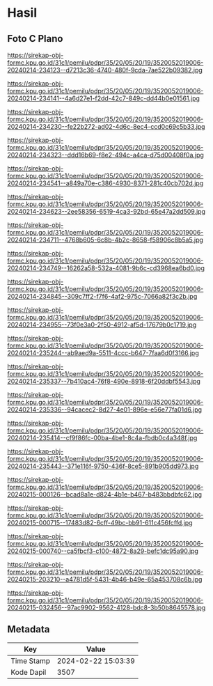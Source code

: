 # Hasil

## Foto C Plano

https://sirekap-obj-formc.kpu.go.id/31c1/pemilu/pdpr/35/20/05/20/19/3520052019006-20240214-234123--d7213c36-4740-480f-9cda-7ae522b09382.jpg

https://sirekap-obj-formc.kpu.go.id/31c1/pemilu/pdpr/35/20/05/20/19/3520052019006-20240214-234141--4a6d27e1-f2dd-42c7-849c-dd44b0e01561.jpg

https://sirekap-obj-formc.kpu.go.id/31c1/pemilu/pdpr/35/20/05/20/19/3520052019006-20240214-234230--fe22b272-ad02-4d6c-8ec4-ccd0c69c5b33.jpg

https://sirekap-obj-formc.kpu.go.id/31c1/pemilu/pdpr/35/20/05/20/19/3520052019006-20240214-234323--ddd16b69-f8e2-494c-a4ca-d75d00408f0a.jpg

https://sirekap-obj-formc.kpu.go.id/31c1/pemilu/pdpr/35/20/05/20/19/3520052019006-20240214-234541--a849a70e-c386-4930-8371-281c40cb702d.jpg

https://sirekap-obj-formc.kpu.go.id/31c1/pemilu/pdpr/35/20/05/20/19/3520052019006-20240214-234623--2ee58356-6519-4ca3-92bd-65e47a2dd509.jpg

https://sirekap-obj-formc.kpu.go.id/31c1/pemilu/pdpr/35/20/05/20/19/3520052019006-20240214-234711--4768b605-6c8b-4b2c-8658-f58906c8b5a5.jpg

https://sirekap-obj-formc.kpu.go.id/31c1/pemilu/pdpr/35/20/05/20/19/3520052019006-20240214-234749--16262a58-532a-4081-9b6c-cd3968ea6bd0.jpg

https://sirekap-obj-formc.kpu.go.id/31c1/pemilu/pdpr/35/20/05/20/19/3520052019006-20240214-234845--309c7ff2-f7f6-4af2-975c-7066a82f3c2b.jpg

https://sirekap-obj-formc.kpu.go.id/31c1/pemilu/pdpr/35/20/05/20/19/3520052019006-20240214-234955--73f0e3a0-2f50-4912-af5d-17679b0c1719.jpg

https://sirekap-obj-formc.kpu.go.id/31c1/pemilu/pdpr/35/20/05/20/19/3520052019006-20240214-235244--ab9aed9a-5511-4ccc-b647-7faa6d0f3166.jpg

https://sirekap-obj-formc.kpu.go.id/31c1/pemilu/pdpr/35/20/05/20/19/3520052019006-20240214-235337--7b410ac4-76f8-490e-8918-6f20ddbf5543.jpg

https://sirekap-obj-formc.kpu.go.id/31c1/pemilu/pdpr/35/20/05/20/19/3520052019006-20240214-235336--94cacec2-8d27-4e01-896e-e56e77fa01d6.jpg

https://sirekap-obj-formc.kpu.go.id/31c1/pemilu/pdpr/35/20/05/20/19/3520052019006-20240214-235414--cf9f86fc-00ba-4be1-8c4a-fbdb0c4a348f.jpg

https://sirekap-obj-formc.kpu.go.id/31c1/pemilu/pdpr/35/20/05/20/19/3520052019006-20240214-235443--371e116f-9750-436f-8ce5-891b905dd973.jpg

https://sirekap-obj-formc.kpu.go.id/31c1/pemilu/pdpr/35/20/05/20/19/3520052019006-20240215-000126--bcad8a1e-d824-4b1e-b467-b483bbdbfc62.jpg

https://sirekap-obj-formc.kpu.go.id/31c1/pemilu/pdpr/35/20/05/20/19/3520052019006-20240215-000715--17483d82-6cff-49bc-bb91-611c456fcffd.jpg

https://sirekap-obj-formc.kpu.go.id/31c1/pemilu/pdpr/35/20/05/20/19/3520052019006-20240215-000740--ca5fbcf3-c100-4872-8a29-befc1dc95a90.jpg

https://sirekap-obj-formc.kpu.go.id/31c1/pemilu/pdpr/35/20/05/20/19/3520052019006-20240215-203210--a4781d5f-5431-4b46-b49e-65a453708c6b.jpg

https://sirekap-obj-formc.kpu.go.id/31c1/pemilu/pdpr/35/20/05/20/19/3520052019006-20240215-032456--97ac9902-9562-4128-bdc8-3b50b8645578.jpg


## Metadata

| Key        | Value               |
| ---------- | ------------------- |
| Time Stamp | 2024-02-22 15:03:39 |
| Kode Dapil | 3507                |



